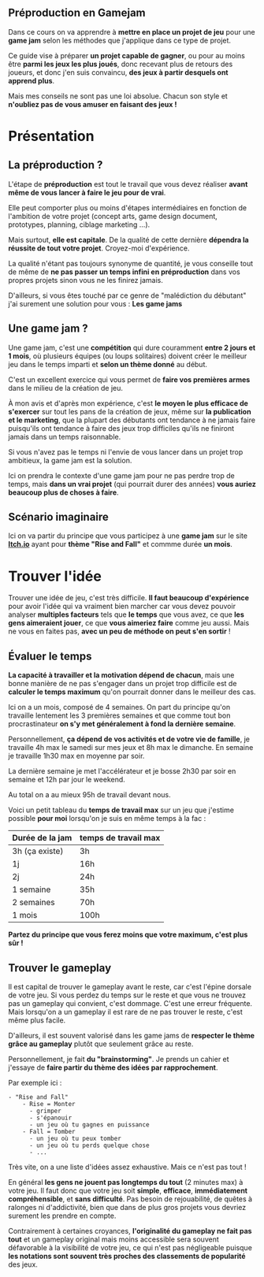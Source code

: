 ## Préproduction en Gamejam

Dans ce cours on va apprendre à **mettre en place un projet de jeu** pour une **game jam** selon les méthodes que j'applique dans ce type de projet. 

Ce guide vise à préparer **un projet capable de gagner**, ou pour au moins être **parmi les jeux les plus joués**, donc recevant plus de retours des joueurs, et donc j'en suis convaincu, **des jeux à partir desquels ont apprend plus**.

Mais mes conseils ne sont pas une loi absolue. Chacun son style et **n'oubliez pas de vous amuser en faisant des jeux !**

# Présentation

## La préproduction ?

L'étape de **préproduction** est tout le travail que vous devez réaliser **avant même de vous lancer à faire le jeu pour de vrai**. 

Elle peut comporter plus ou moins d'étapes intermédiaires en fonction de l'ambition de votre projet (concept arts, game design document, prototypes, planning, ciblage marketing ...).

Mais surtout, **elle est capitale**. De la qualité de cette dernière **dépendra la réussite de tout votre projet**. Croyez-moi d'expérience.

La qualité n'étant pas toujours synonyme de quantité, je vous conseille tout de même de **ne pas passer un temps infini en préproduction** dans vos propres projets sinon vous ne les finirez jamais.

D'ailleurs, si vous êtes touché par ce genre de "malédiction du débutant" j'ai surement une solution pour vous : **Les game jams**

## Une game jam ?

Une game jam, c'est une **compétition** qui dure couramment **entre 2 jours et 1 mois**, où plusieurs équipes (ou loups solitaires) doivent créer le meilleur jeu dans le temps imparti et **selon un thème donné** au début.

C'est un excellent exercice qui vous permet de **faire vos premières armes** dans le milieu de la création de jeu.

À mon avis et d'après mon expérience, c'est **le moyen le plus efficace de s'exercer** sur tout les pans de la création de jeux, même sur **la publication et le marketing**, que la plupart des débutants ont tendance à ne jamais faire puisqu'ils ont tendance à faire des jeux trop difficiles qu'ils ne finiront jamais dans un temps raisonnable.

Si vous n'avez pas le temps ni l'envie de vous lancer dans un projet trop ambitieux, la game jam est la solution.

Ici on prendra le contexte d'une game jam pour ne pas perdre trop de temps, mais **dans un vrai projet** (qui pourrait durer des années) **vous auriez beaucoup plus de choses à faire**.

## Scénario imaginaire

Ici on va partir du principe que vous participez à une **game jam** sur le site **[Itch.io](https://itch.io)** ayant pour **thème "Rise and Fall"** et commme durée **un mois**.

# Trouver l'idée

Trouver une idée de jeu, c'est très difficile. **Il faut beaucoup d'expérience** pour avoir l'idée qui va vraiment bien marcher car vous devez pouvoir analyser **multiples facteurs** tels que **le temps** que vous avez, ce que **les gens aimeraient jouer**, ce que **vous aimeriez faire** comme jeu aussi. Mais ne vous en faites pas, **avec un peu de méthode on peut s'en sortir** !

## Évaluer le temps

**La capacité à travailler et la motivation dépend de chacun**, mais une bonne manière de ne pas s'engager dans un projet trop difficile est de **calculer le temps maximum** qu'on pourrait donner dans le meilleur des cas.

Ici on a un mois, composé de 4 semaines. On part du principe qu'on travaille lentement les 3 premières semaines et que comme tout bon procrastinateur **on s'y met généralement à fond la dernière semaine**.

Personnellement, **ça dépend de vos activités et de votre vie de famille**, je travaille 4h max le samedi sur mes jeux et 8h max le dimanche. En semaine je travaille 1h30 max en moyenne par soir.

La dernière semaine je met l'accélérateur et je bosse 2h30 par soir en semaine et 12h par jour le weekend.

Au total on a au mieux 95h de travail devant nous.

Voici un petit tableau du **temps de travail max** sur un jeu que j'estime possible **pour moi** lorsqu'on je suis en même temps à la fac :

| Durée de la jam  | temps de travail max  |
|---|---|
| 3h (ça existe)  | 3h  |
| 1j | 16h |
| 2j | 24h |
| 1 semaine | 35h |
| 2 semaines | 70h |
| 1 mois | 100h |

**Partez du principe que vous ferez moins que votre maximum, c'est plus sûr !**

## Trouver le gameplay

Il est capital de trouver le gameplay avant le reste, car c'est l'épine dorsale de votre jeu. Si vous perdez du temps sur le reste et que vous ne trouvez pas un gameplay qui convient, c'est dommage. C'est une erreur fréquente. Mais lorsqu'on a un gameplay il est rare de ne pas trouver le reste, c'est même plus facile.

D'ailleurs, il est souvent valorisé dans les game jams de **respecter le thème grâce au gameplay** plutôt que seulement grâce au reste.

Personnellement, je fait **du "brainstorming"**. Je prends un cahier et j'essaye de **faire partir du thème des idées par rapprochement**.

Par exemple ici :

```
- "Rise and Fall"
    - Rise = Monter
      - grimper
      - s'épanouir
      - un jeu où tu gagnes en puissance
    - Fall = Tomber
      - un jeu où tu peux tomber
      - un jeu où tu perds quelque chose
      - ...
```

Très vite, on a une liste d'idées assez exhaustive. Mais ce n'est pas tout !

En général **les gens ne jouent pas longtemps du tout** (2 minutes max) à votre jeu. Il faut donc que votre jeu soit **simple**, **efficace**, **immédiatement compréhensible**, et **sans difficulté**. Pas besoin de rejouabilité, de quêtes à ralonges ni d'addictivité, bien que dans de plus gros projets vous devriez surement les prendre en compte.

Contrairement à certaines croyances, **l'originalité du gameplay ne fait pas tout** et un gameplay original mais moins accessible sera souvent défavorable à la visibilité de votre jeu, ce qui n'est pas négligeable puisque **les notations sont souvent très proches des classements de popularité** des jeux.

